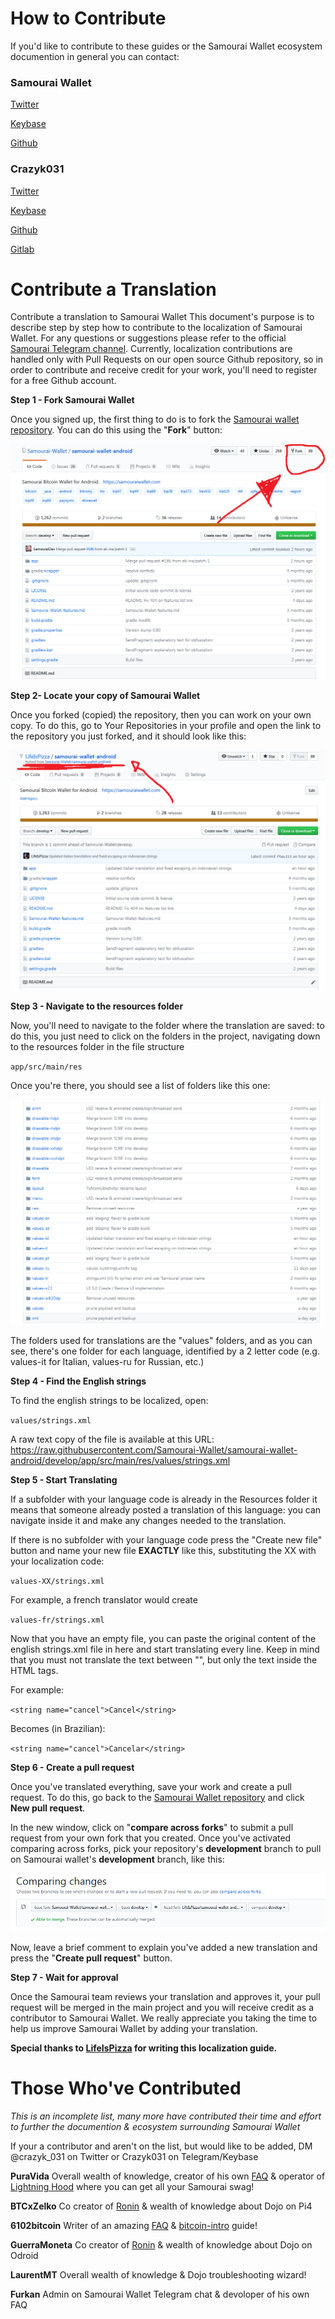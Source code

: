 # How to Contribute 

If you'd like to contribute to these guides or the Samourai Wallet ecosystem documention in general you can contact:

### Samourai Wallet

[Twitter](https://twitter.com/SamouraiWallet?s=09)

[Keybase](https://keybase.io/samourai)

[Github](https://github.com/samouraiwallet)

### Crazyk031

[Twitter](https://twitter.com/Crazyk_031?s=09)

[Keybase](https://keybase.io/crazyk031)

[Github](https://github.com/Crazyk031)

[Gitlab](https://code.samourai.io/Crazyk031)

# Contribute a Translation 

Contribute a translation to Samourai Wallet
This document's purpose is to describe step by step how to contribute to the localization of Samourai Wallet. For any questions or suggestions please refer to the official [Samourai Telegram channel](https://t.me/SamouraiWallet). Currently, localization contributions are handled only with Pull Requests on our open source Github repository, so in order to contribute and receive credit for your work, you'll need to register for a free Github account.

**Step 1 - Fork Samourai Wallet**

Once you signed up, the first thing to do is to fork the [Samourai wallet repository](https://github.com/Samourai-Wallet/samourai-wallet-android). You can do this using the "**Fork**" button:

![Translation 1](Images/Translation%201.png)

**Step 2- Locate your copy of Samourai Wallet**

Once you forked (copied) the repository, then you can work on your own copy. To do this, go to Your Repositories in your profile and open the link to the repository you just forked, and it should look like this:

![Translation 2](Images/Translation%202.png)

**Step 3 - Navigate to the resources folder**

Now, you'll need to navigate to the folder where the translation are saved: to do this, you just need to click on the folders in the project, navigating down to the resources folder in the file structure

`app/src/main/res`

Once you're there, you should see a list of folders like this one:

![Translation 3](Images/Translation%203.png)

The folders used for translations are the "values" folders, and as you can see, there's one folder for each language, identified by a 2 letter code (e.g. values-it for Italian, values-ru for Russian, etc.)

**Step 4 - Find the English strings**

To find the english strings to be localized, open: 

`values/strings.xml`

A raw text copy of the file is available at this URL: https://raw.githubusercontent.com/Samourai-Wallet/samourai-wallet-android/develop/app/src/main/res/values/strings.xml

**Step 5 - Start Translating**

If a subfolder with your language code is already in the Resources folder it means that someone already posted a translation of this language: you can navigate inside it and make any changes needed to the translation.

If there is no subfolder with your language code press the "Create new file" button and name your new file **EXACTLY** like this, substituting the XX with your localization code:

`values-XX/strings.xml`

For example, a french translator would create 

`values-fr/strings.xml`

Now that you have an empty file, you can paste the original content of the english strings.xml file in here and start translating every line. Keep in mind that you must not translate the text between "", but only the text inside the HTML tags.

 For example:

`<string name="cancel">Cancel</string>`

Becomes (in Brazilian):

`<string name="cancel">Cancelar</string>`

**Step 6 - Create a pull request**

Once you've translated everything, save your work and create a pull request. To do this, go back to the [Samourai Wallet repository](https://github.com/Samourai-Wallet/samourai-wallet-android) and click **New pull request**.

 In the new window, click on "**compare across forks**" to submit a pull request from your own fork that you created. Once you've activated comparing across forks, pick your repository's **development** branch to pull on Samourai wallet's **development** branch, like this:

![Translation 4](Images/Translation%204.png)

 Now, leave a brief comment to explain you've added a new translation and press the "**Create pull request**" button.

**Step 7 - Wait for approval**

Once the Samourai team reviews your translation and approves it, your pull request will be merged in the main project and you will receive credit as a contributor to Samourai Wallet. We really appreciate you taking the time to help us improve Samourai Wallet by adding your translation. 



**Special thanks to [LifeIsPizza](https://github.com/LifeIsPizza) for writing this localization guide.**

# Those Who've Contributed 

_This is an incomplete list, many more have contributed their time and effort to further the documention & ecosystem surrounding Samourai Wallet_

If your a contributor and aren't on the list, but would like to be added, DM @crazyk_031 on Twitter or Crazyk031 on Telegram/Keybase

**PuraVida** 
Overall wealth of knowledge, creator of his own [FAQ](https://github.com/PuraVlda/samourai-wallet-android/wiki) & operator of [Lightning Hood](https://lightninghood.com/) where you can get all your Samourai swag! 

**BTCxZelko** 
Co creator of [Ronin](https://code.samourai.io/ronindojo/RoninDojo) & wealth of knowledge about Dojo on Pi4

**6102bitcoin**
Writer of an amazing [FAQ](https://github.com/6102bitcoin/FAQ) & [bitcoin-intro](https://github.com/6102bitcoin/bitcoin-intro) guide! 

**GuerraMoneta**
Co creator of [Ronin](https://code.samourai.io/ronindojo/RoninDojo) & wealth of knowledge about Dojo on Odroid

**LaurentMT** 
Overall wealth of knowledge & Dojo troubleshooting wizard! 

**Furkan**
Admin on Samourai Wallet Telegram chat & devoloper of his own FAQ
